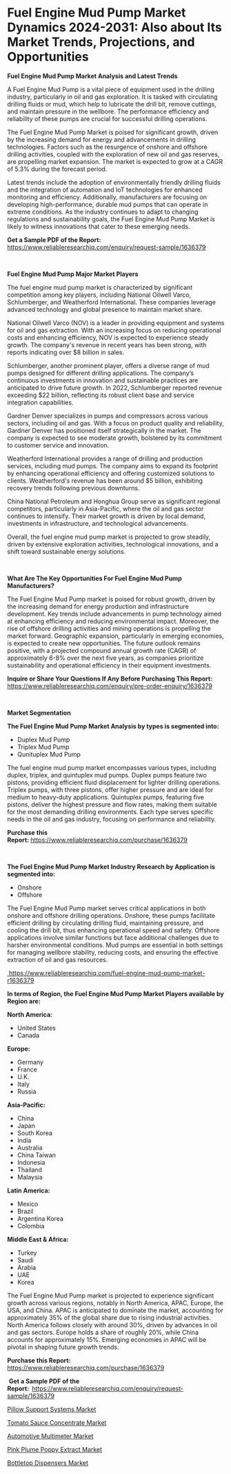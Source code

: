 <p><h1>Fuel Engine Mud Pump Market Dynamics 2024-2031: Also about Its Market Trends, Projections, and Opportunities</h1></p><p><strong>Fuel Engine Mud Pump Market Analysis and Latest Trends</strong></p>
<p><p>A Fuel Engine Mud Pump is a vital piece of equipment used in the drilling industry, particularly in oil and gas exploration. It is tasked with circulating drilling fluids or mud, which help to lubricate the drill bit, remove cuttings, and maintain pressure in the wellbore. The performance efficiency and reliability of these pumps are crucial for successful drilling operations.</p><p>The Fuel Engine Mud Pump Market is poised for significant growth, driven by the increasing demand for energy and advancements in drilling technologies. Factors such as the resurgence of onshore and offshore drilling activities, coupled with the exploration of new oil and gas reserves, are propelling market expansion. The market is expected to grow at a CAGR of 5.3% during the forecast period. </p><p>Latest trends include the adoption of environmentally friendly drilling fluids and the integration of automation and IoT technologies for enhanced monitoring and efficiency. Additionally, manufacturers are focusing on developing high-performance, durable mud pumps that can operate in extreme conditions. As the industry continues to adapt to changing regulations and sustainability goals, the Fuel Engine Mud Pump Market is likely to witness innovations that cater to these emerging needs.</p></p>
<p><strong>Get a Sample PDF of the Report:&nbsp;</strong> <a href="https://www.reliableresearchiq.com/enquiry/request-sample/1636379">https://www.reliableresearchiq.com/enquiry/request-sample/1636379</a></p>
<p>&nbsp;</p>
<p><strong>Fuel Engine Mud Pump Major Market Players</strong></p>
<p><p>The fuel engine mud pump market is characterized by significant competition among key players, including National Oilwell Varco, Schlumberger, and Weatherford International. These companies leverage advanced technology and global presence to maintain market share.</p><p>National Oilwell Varco (NOV) is a leader in providing equipment and systems for oil and gas extraction. With an increasing focus on reducing operational costs and enhancing efficiency, NOV is expected to experience steady growth. The company's revenue in recent years has been strong, with reports indicating over $8 billion in sales.</p><p>Schlumberger, another prominent player, offers a diverse range of mud pumps designed for different drilling applications. The company’s continuous investments in innovation and sustainable practices are anticipated to drive future growth. In 2022, Schlumberger reported revenue exceeding $22 billion, reflecting its robust client base and service integration capabilities.</p><p>Gardner Denver specializes in pumps and compressors across various sectors, including oil and gas. With a focus on product quality and reliability, Gardner Denver has positioned itself strategically in the market. The company is expected to see moderate growth, bolstered by its commitment to customer service and innovation.</p><p>Weatherford International provides a range of drilling and production services, including mud pumps. The company aims to expand its footprint by enhancing operational efficiency and offering customized solutions to clients. Weatherford's revenue has been around $5 billion, exhibiting recovery trends following previous downturns.</p><p>China National Petroleum and Honghua Group serve as significant regional competitors, particularly in Asia-Pacific, where the oil and gas sector continues to intensify. Their market growth is driven by local demand, investments in infrastructure, and technological advancements.</p><p>Overall, the fuel engine mud pump market is projected to grow steadily, driven by extensive exploration activities, technological innovations, and a shift toward sustainable energy solutions.</p></p>
<p>&nbsp;</p>
<p><strong>What Are The Key Opportunities For Fuel Engine Mud Pump Manufacturers?</strong></p>
<p><p>The Fuel Engine Mud Pump market is poised for robust growth, driven by the increasing demand for energy production and infrastructure development. Key trends include advancements in pump technology aimed at enhancing efficiency and reducing environmental impact. Moreover, the rise of offshore drilling activities and mining operations is propelling the market forward. Geographic expansion, particularly in emerging economies, is expected to create new opportunities. The future outlook remains positive, with a projected compound annual growth rate (CAGR) of approximately 6-8% over the next five years, as companies prioritize sustainability and operational efficiency in their equipment investments.</p></p>
<p><strong>Inquire or Share Your Questions If Any Before Purchasing This Report:</strong> <a href="https://www.reliableresearchiq.com/enquiry/pre-order-enquiry/1636379">https://www.reliableresearchiq.com/enquiry/pre-order-enquiry/1636379</a></p>
<p>&nbsp;</p>
<p><strong>Market Segmentation</strong></p>
<p><strong>The Fuel Engine Mud Pump Market Analysis by types is segmented into:</strong></p>
<p><ul><li>Duplex Mud Pump</li><li>Triplex Mud Pump</li><li>Qunituplex Mud Pump</li></ul></p>
<p><p>The fuel engine mud pump market encompasses various types, including duplex, triplex, and quintuplex mud pumps. Duplex pumps feature two pistons, providing efficient fluid displacement for lighter drilling operations. Triplex pumps, with three pistons, offer higher pressure and are ideal for medium to heavy-duty applications. Quintuplex pumps, featuring five pistons, deliver the highest pressure and flow rates, making them suitable for the most demanding drilling environments. Each type serves specific needs in the oil and gas industry, focusing on performance and reliability.</p></p>
<p><strong>Purchase this Report:&nbsp;</strong><a href="https://www.reliableresearchiq.com/purchase/1636379">https://www.reliableresearchiq.com/purchase/1636379</a></p>
<p>&nbsp;</p>
<p><strong>The Fuel Engine Mud Pump Market Industry Research by Application is segmented into:</strong></p>
<p><ul><li>Onshore</li><li>Offshore</li></ul></p>
<p><p>The Fuel Engine Mud Pump market serves critical applications in both onshore and offshore drilling operations. Onshore, these pumps facilitate efficient drilling by circulating drilling fluid, maintaining pressure, and cooling the drill bit, thus enhancing operational speed and safety. Offshore applications involve similar functions but face additional challenges due to harsher environmental conditions. Mud pumps are essential in both settings for managing wellbore stability, reducing costs, and ensuring the effective extraction of oil and gas resources.</p></p>
<p><a href="https://www.reliableresearchiq.com/fuel-engine-mud-pump-market-r1636379">&nbsp;https://www.reliableresearchiq.com/fuel-engine-mud-pump-market-r1636379</a></p>
<p><strong>In terms of Region, the Fuel Engine Mud Pump Market Players available by Region are:</strong></p>
<p>
    <p> <strong> North America: </strong>
        <ul>
            <li>United States</li>
            <li>Canada</li>
        </ul>
        </p> 
    <p> <strong> Europe: </strong>
        <ul>
            <li>Germany</li>
            <li>France</li>
            <li>U.K.</li>
            <li>Italy</li>
            <li>Russia</li>
        </ul>
        </p> 
    <p> <strong> Asia-Pacific: </strong>
        <ul>
            <li>China</li>
            <li>Japan</li>
            <li>South Korea</li>
            <li>India</li>
            <li>Australia</li>
            <li>China Taiwan</li>
            <li>Indonesia</li>
            <li>Thailand</li>
            <li>Malaysia</li>
        </ul>
        </p> 
    <p> <strong> Latin America: </strong>
        <ul>
            <li>Mexico</li>
            <li>Brazil</li>
            <li>Argentina Korea</li>
            <li>Colombia</li>
        </ul>
        </p> 
    <p> <strong> Middle East & Africa: </strong>
        <ul>
            <li>Turkey</li>
            <li>Saudi</li>
            <li>Arabia</li>
            <li>UAE</li>
            <li>Korea</li>
        </ul>
    </p>
    </p>
<p><p>The Fuel Engine Mud Pump market is projected to experience significant growth across various regions, notably in North America, APAC, Europe, the USA, and China. APAC is anticipated to dominate the market, accounting for approximately 35% of the global share due to rising industrial activities. North America follows closely with around 30%, driven by advances in oil and gas sectors. Europe holds a share of roughly 20%, while China accounts for approximately 15%. Emerging economies in APAC will be pivotal in shaping future growth trends.</p></p>
<p><strong>Purchase this Report: </strong><a href="https://www.reliableresearchiq.com/purchase/1636379">https://www.reliableresearchiq.com/purchase/1636379</a></p>
<p>&nbsp;<strong>Get a Sample PDF of the Report:&nbsp;&nbsp;</strong><a href="https://www.reliableresearchiq.com/enquiry/request-sample/1636379">https://www.reliableresearchiq.com/enquiry/request-sample/1636379</a></p>
<p><strong></strong></p>
<p><p><a href="https://mercedesyzfi.medium.com/what-is-influencing-the-future-of-pillow-support-systems-b9217006dd88?postPublishedType=repub">Pillow Support Systems Market</a></p><p><a href="https://www.linkedin.com/pulse/tomato-sauce-concentrate-industry-sector-new-technologies-market-lqrlf?trackingId=yv35edceQii0wTTZhp89xw%3D%3D">Tomato Sauce Concentrate Market</a></p><p><a href="https://www.linkedin.com/pulse/global-automotive-multimeter-market-landscape-future-trends-rkorf?trackingId=9rHPHxCaSK608fIIsFQwBQ%3D%3D">Automotive Multimeter Market</a></p><p><a href="https://mercedesyzfi.medium.com/unlocking-growth-potential-market-strategic-analysis-of-pink-plume-poppy-extract-market-forecasted-f4ebc37a4982?postPublishedType=repub">Pink Plume Poppy Extract Market</a></p><p><a href="https://issuu.com/reportprime-2/docs/bottletop-dispensers-market-size-20_7f7f2d77cb3ef5">Bottletop Dispensers Market</a></p></p>